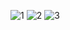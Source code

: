 ![1](https://github.com/user-attachments/assets/d9eb2594-43f4-4265-8fd0-957637684b9c)
![2](https://github.com/user-attachments/assets/79566ead-db79-4ac8-af9c-a256a6fac766)
![3](https://github.com/user-attachments/assets/cbd0e6b5-df46-4e70-b512-85a09358b722)

